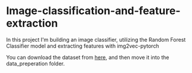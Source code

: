 # Image-classification-and-feature-extraction
In this project I'm building an image classifier, utilizing the Random Forest Classifier model and extracting features with img2vec-pytorch

You can download the dataset from [here](https://www.kaggle.com/datasets/pratik2901/multiclass-weather-dataset/download?datasetVersionNumber=3), and then move it into the data_preperation folder.
